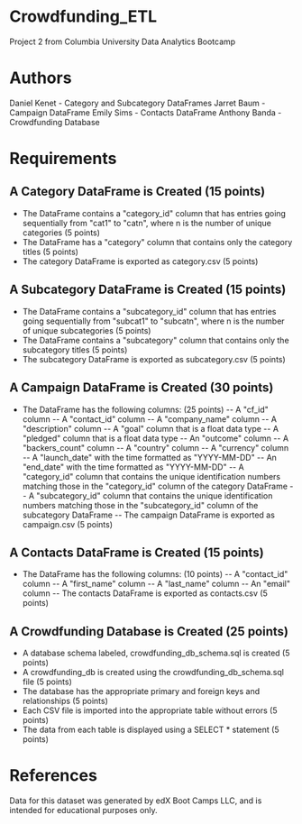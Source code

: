 # Crowdfunding_ETL
Project 2 from Columbia University Data Analytics Bootcamp

# Authors
Daniel Kenet - Category and Subcategory DataFrames
Jarret Baum - Campaign DataFrame
Emily Sims - Contacts DataFrame
Anthony Banda - Crowdfunding Database


# Requirements

## A Category DataFrame is Created (15 points)
- The DataFrame contains a "category_id" column that has entries going sequentially from "cat1" to "catn", where n is the number of unique categories (5 points)
- The DataFrame has a "category" column that contains only the category titles (5 points)
- The category DataFrame is exported as category.csv (5 points)

## A Subcategory DataFrame is Created (15 points)
- The DataFrame contains a "subcategory_id" column that has entries going sequentially from "subcat1" to "subcatn", where n is the number of unique subcategories (5 points)
- The DataFrame contains a "subcategory" column that contains only the subcategory titles (5 points)
- The subcategory DataFrame is exported as subcategory.csv (5 points)

## A Campaign DataFrame is Created (30 points)
- The DataFrame has the following columns: (25 points)
  -- A "cf_id" column
  -- A "contact_id" column
  -- A "company_name" column
  -- A "description" column
  -- A "goal" column that is a float data type
  -- A "pledged" column that is a float data type
  -- An "outcome" column
  -- A "backers_count" column
  -- A "country" column
  -- A "currency" column
  -- A "launch_date" with the time formatted as "YYYY-MM-DD"
  -- An "end_date" with the time formatted as "YYYY-MM-DD"
  -- A "category_id" column that contains the unique identification numbers matching those in the "category_id" column of the category DataFrame
  -- A "subcategory_id" column that contains the unique identification numbers matching those in the "subcategory_id" column of the subcategory DataFrame
  -- The campaign DataFrame is exported as campaign.csv (5 points)

## A Contacts DataFrame is Created (15 points)
- The DataFrame has the following columns: (10 points)
  -- A "contact_id" column
  -- A "first_name" column
  -- A "last_name" column
  -- An "email" column
  -- The contacts DataFrame is exported as contacts.csv (5 points)

## A Crowdfunding Database is Created (25 points)
- A database schema labeled, crowdfunding_db_schema.sql is created (5 points)
- A crowdfunding_db is created using the crowdfunding_db_schema.sql file (5 points)
- The database has the appropriate primary and foreign keys and relationships (5 points)
- Each CSV file is imported into the appropriate table without errors (5 points)
- The data from each table is displayed using a SELECT * statement (5 points)

# References
Data for this dataset was generated by edX Boot Camps LLC, and is intended for educational purposes only.
